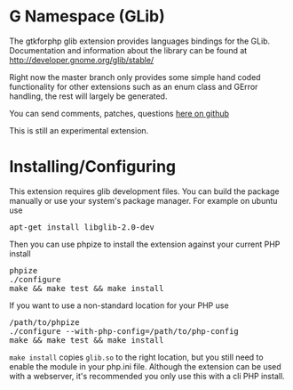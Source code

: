 G Namespace (GLib)
=============

The gtkforphp glib extension provides languages bindings for the GLib.
Documentation and information about the library can be found at http://developer.gnome.org/glib/stable/

Right now the master branch only provides some simple hand coded functionality for other extensions
such as an enum class and GError handling, the rest will largely be generated.

You can send comments, patches, questions [here on github](https://github.com/gtkforphp/glib/issues)

This is still an experimental extension.

Installing/Configuring
======================

This extension requires glib development files.  You can build the package
manually or use your system's package manager.  For example on ubuntu use

<pre>
apt-get install libglib-2.0-dev
</pre>

Then you can use phpize to install the extension against your current PHP install

<pre>
phpize
./configure
make && make test && make install
</pre>

If you want to use a non-standard location for your PHP use
<pre>
/path/to/phpize
./configure --with-php-config=/path/to/php-config
make && make test && make install
</pre>

`make install` copies `glib.so` to the right location, but you still need to enable the module
in your php.ini file.  Although the extension can be used with a webserver, it's recommended
you only use this with a cli PHP install.